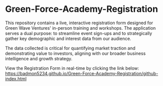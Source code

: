 # Green-Force-Academy-Registration
This repository contains a live, interactive registration form designed for Green Wave Ventures' in-person training and workshops. The application serves a dual purpose: to streamline event sign-ups and to strategically gather key demographic and interest data from our audience.

The data collected is critical for quantifying market traction and demonstrating value to investors, aligning with our broader business intelligence and growth strategy.

View the Registration Form in real-time by clicking the link below:
https://badmon5234.github.io/Green-Force-Academy-Registration/github-index.html
